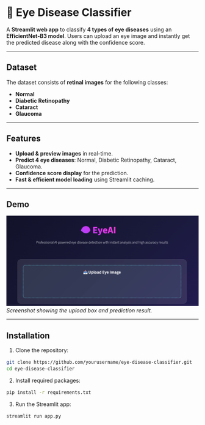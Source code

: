 # 👀 Eye Disease Classifier

A **Streamlit web app** to classify **4 types of eye diseases** using an **EfficientNet-B3 model**. Users can upload an eye image and instantly get the predicted disease along with the confidence score.

---

## Dataset

The dataset consists of **retinal images** for the following classes:

- **Normal**  
- **Diabetic Retinopathy**  
- **Cataract**  
- **Glaucoma**

---

## Features

- **Upload & preview images** in real-time.  
- **Predict 4 eye diseases**: Normal, Diabetic Retinopathy, Cataract, Glaucoma.  
- **Confidence score display** for the prediction.  
- **Fast & efficient model loading** using Streamlit caching.  

---

## Demo

![App Screenshot](screenshot.png)  
*Screenshot showing the upload box and prediction result.*

---

## Installation

1. Clone the repository:

```bash
git clone https://github.com/yourusername/eye-disease-classifier.git
cd eye-disease-classifier
```

2. Install required packages:

```bash
pip install -r requirements.txt
```

3. Run the Streamlit app:

```bash
streamlit run app.py
```